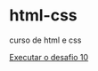 # html-css
 curso de html e css

<a href='https://devcarlosdaniel0.github.io/html-css/exercicios/desafio10/android.html'>Executar o desafio 10</a>